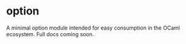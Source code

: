 # option

A minimal option module intended for easy consumption in the OCaml ecosystem.
Full docs coming soon.
